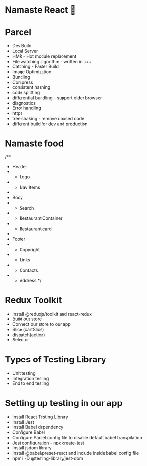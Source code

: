 # Namaste React 🚀

# Parcel

- Dev Build
- Local Server
- HMR - Hot module replacement
- File watching algorithm - written in c++
- Catching - Faster Build
- Image Optimization
- Bundling
- Compress
- consistent hashing
- code splitting
- differential bundling - support older browser
- diagnostics
- Error handling
- https
- tree shaking - remove unused code
- different build for dev and production

# Namaste food

/\*\*

- Header
- - Logo
- - Nav Items
-
- Body
- - Search
- - Restaurant Container
- - Restaurant card
-
- Footer
- - Copyright
- - Links
- - Contacts
- - Address
    \*/

# Redux Toolkit

- Install @reduxjs/toolkit and react-redux
- Build out store
- Connect our store to our app
- Slice (cartSlice)
- dispatch(action)
- Selector

# Types of Testing Library

- Unit testing
- Integration testing
- End to end testing

# Setting up testing in our app

- Install React Testing Library
- Install Jest
- Install Babel dependency
- Configure Babel
- Configure Parcel config file to disable default babel transpilation
- Jest configuration - npx create-jest
- Install jsdom library
- Install @babel/preset-react and include inside babel config file
- npm i -D @testing-library/jest-dom
